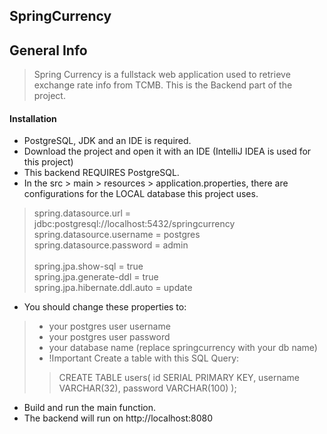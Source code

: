 ## SpringCurrency

General Info
------------
> Spring Currency is a fullstack web application used to retrieve exchange rate info from TCMB. This is the Backend part of the project.<br>


#### Installation
- PostgreSQL, JDK and an IDE is required.
- Download the project and open it with an IDE (IntelliJ IDEA is used for this project)
- This backend REQUIRES PostgreSQL.
- In the src > main > resources > application.properties, there are configurations for the LOCAL database this project uses.
> spring.datasource.url = jdbc:postgresql://localhost:5432/springcurrency</br>
spring.datasource.username = postgres</br>
spring.datasource.password = admin</br></br>
spring.jpa.show-sql = true</br>
spring.jpa.generate-ddl = true</br>
spring.jpa.hibernate.ddl.auto = update</br>

- You should change these properties to: 
> - your postgres user username
> - your postgres user password
> - your database name (replace springcurrency with your db name)
> - !Important Create a table with this SQL Query:
> > CREATE TABLE users(
> > id SERIAL PRIMARY KEY,
> > username VARCHAR(32),
> > password VARCHAR(100)
> > );
- Build and run the main function.
- The backend will run on http://localhost:8080
